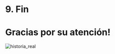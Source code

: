 # 9. Fin


# Gracias por su atención!

![historia_real](http://image.slidesharecdn.com/usandobootstrapcorrectamenteconless-150318162525-conversion-gate01/95/usando-bootstrap-correctamente-con-less-8-638.jpg?cb=1426695991)
